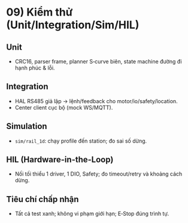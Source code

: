 # 09) Kiểm thử (Unit/Integration/Sim/HIL)

## Unit
- CRC16, parser frame, planner S‑curve biên, state machine đường đi hạnh phúc & lỗi.

## Integration
- HAL RS485 giả lập → lệnh/feedback cho motor/io/safety/location.
- Center client cục bộ (mock WS/MQTT).

## Simulation
- `sim/rail_1d`: chạy profile đến station; đo sai số dừng.

## HIL (Hardware-in-the-Loop)
- Nối tối thiểu 1 driver, 1 DIO, Safety; đo timeout/retry và khoảng cách dừng.

## Tiêu chí chấp nhận
- Tất cả test xanh; không vi phạm giới hạn; E‑Stop đúng trình tự.
